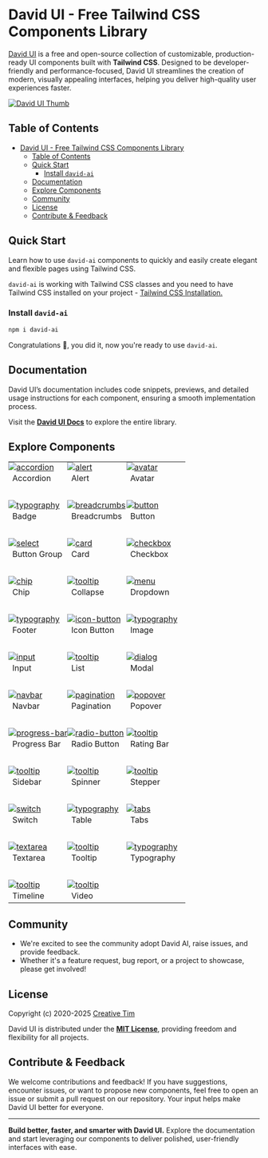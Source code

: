 # David UI - Free Tailwind CSS Components Library

[David UI](https://www.creative-tim.com/david-ui) is a free and open-source collection of customizable, production-ready UI components built with **Tailwind CSS**. Designed to be developer-friendly and performance-focused, David UI streamlines the creation of modern, visually appealing interfaces, helping you deliver high-quality user experiences faster.


[![David UI Thumb](https://github.com/creativetimofficial/public-assets/blob/master/ct-assets/david-ai.png?raw=true)](https://www.creative-tim.com/david-ui/html/overview)

## Table of Contents
- [David UI - Free Tailwind CSS Components Library](#david-ui---free-tailwind-css-components-library)
  - [Table of Contents](#table-of-contents)
  - [Quick Start](#quick-start)
    - [Install `david-ai`](#install-david-ai)
  - [Documentation](#documentation)
  - [Explore Components](#explore-components)
  - [Community](#community)
  - [License](#license)
  - [Contribute \& Feedback](#contribute--feedback)


## Quick Start

Learn how to use `david-ai` components to quickly and easily create elegant and flexible pages using Tailwind CSS.

`david-ai` is working with Tailwind CSS classes and you need to have Tailwind CSS installed on your project - <a href="https://tailwindcss.com/docs/installation" target="_blank">Tailwind CSS Installation.</a>


### Install `david-ai`

```bash
npm i david-ai
```

Congratulations 🥳, you did it, now you're ready to use `david-ai`.

## Documentation

David UI’s documentation includes code snippets, previews, and detailed usage instructions for each component, ensuring a smooth implementation process.

Visit the **[David UI Docs](https://www.creative-tim.com/david-ui)** to explore the entire library.



## Explore Components

<table>
  
  <tr>
    <td width="33.3333%" style="padding: 0;">
      <a href="https://www.creative-tim.com/david-ui/docs/html/accordion">
        <img alt="accordion" src="https://raw.githubusercontent.com/creativetimofficial/public-assets/refs/heads/master/david-ui/img/accordion-thumbnail.jpg">
      </a>
    </td>
    <td width="33.3333%" style="padding: 0;">
      <a href="https://www.creative-tim.com/david-ui/docs/html/alert">
        <img alt="alert" src="https://raw.githubusercontent.com/creativetimofficial/public-assets/refs/heads/master/david-ui/img/alert-thumbnail.jpg">
      </a>
    </td>
    <td width="33.3333%" style="padding: 0;">
      <a href="https://www.creative-tim.com/david-ui/docs/html/avatar">
        <img alt="avatar" src="https://raw.githubusercontent.com/creativetimofficial/public-assets/refs/heads/master/david-ui/img/avatar-thumbnail.jpg">
      </a>
    </td>
  </tr>
  <tr>
    <td width="33.3333%">Accordion</td>
    <td width="33.3333%">Alert</td>
    <td width="33.3333%">Avatar</td>
  </tr>
  <tr height="30"></tr>
  <tr>
    <td width="33.3333%" style="padding: 0;">
      <a href="https://www.creative-tim.com/david-ui/docs/html/badge">
        <img alt="typography" src="https://raw.githubusercontent.com/creativetimofficial/public-assets/refs/heads/master/david-ui/img/badge-thumbnail.jpg">
      </a>
    </td>
    <td width="33.3333%" style="padding: 0;">
      <a href="https://www.creative-tim.com/david-ui/docs/html/breadcrumb">
        <img alt="breadcrumbs" src="https://raw.githubusercontent.com/creativetimofficial/public-assets/refs/heads/master/david-ui/img/breadcrumbs-thumbnail.jpg">
      </a>
    </td>
    <td width="33.3333%" style="padding: 0;">
      <a href="https://www.creative-tim.com/david-ui/docs/html/button">
        <img alt="button" src="https://raw.githubusercontent.com/creativetimofficial/public-assets/refs/heads/master/david-ui/img/button-thumbnail.jpg">
      </a>
    </td>
  </tr>
  <tr>
    <td width="33.3333%">Badge</td>
    <td width="33.3333%">Breadcrumbs</td>
    <td width="33.3333%">Button</td>
  </tr>
  <tr height="30"></tr>
  
  <tr>
    <td width="33.3333%" style="padding: 0;">
      <a href="https://www.creative-tim.com/david-ui/docs/html/button-group">
        <img alt="select" src="https://raw.githubusercontent.com/creativetimofficial/public-assets/refs/heads/master/david-ui/img/buttongroup-thumbnail.jpg">
      </a>
    </td>
    <td width="33.3333%" style="padding: 0;">
      <a href="https://www.creative-tim.com/david-ui/docs/html/card">
        <img alt="card" src="https://raw.githubusercontent.com/creativetimofficial/public-assets/refs/heads/master/david-ui/img/card-thumbnail.jpg">
      </a>
    </td>
    <td width="33.3333%" style="padding: 0;">
      <a href="https://www.creative-tim.com/david-ui/docs/html/checkbox">
        <img alt="checkbox" src="https://raw.githubusercontent.com/creativetimofficial/public-assets/refs/heads/master/david-ui/img/checkbox-thumbnail.jpg">
      </a>
    </td>
  </tr>
  <tr>
    <td width="33.3333%">Button Group</td>
    <td width="33.3333%">Card</td>
    <td width="33.3333%">Checkbox</td>
  </tr>
  <tr height="30"></tr>
  
  <tr>
    <td width="33.3333%" style="padding: 0;">
      <a href="https://www.creative-tim.com/david-ui/docs/html/chip">
        <img alt="chip" src="https://raw.githubusercontent.com/creativetimofficial/public-assets/refs/heads/master/david-ui/img/chip-thumbnail.jpg">
      </a>
    </td>
    <td width="33.3333%" style="padding: 0;">
      <a href="https://www.creative-tim.com/david-ui/docs/html/collapse">
        <img alt="tooltip" src="https://raw.githubusercontent.com/creativetimofficial/public-assets/refs/heads/master/david-ui/img/collapse-thumbnail.jpg">
      </a>
    </td>
    <td width="33.3333%" style="padding: 0;">
      <a href="https://www.creative-tim.com/david-ui/docs/html/dropdown">
        <img alt="menu" src="https://raw.githubusercontent.com/creativetimofficial/public-assets/refs/heads/master/david-ui/img/menu-thumbnail.jpg">
      </a>
    </td>
  </tr>
  <tr>
    <td width="33.3333%">Chip</td>
    <td width="33.3333%">Collapse</td>
    <td width="33.3333%">Dropdown</td>
  </tr>
  <tr height="30"></tr>
  <tr>
    <td width="33.3333%" style="padding: 0;">
      <a href="https://www.creative-tim.com/david-ui/docs/html/footer">
        <img alt="typography" src="https://raw.githubusercontent.com/creativetimofficial/public-assets/refs/heads/master/david-ui/img/footer-thumbnail.jpg">
      </a>
    </td>
    <td width="33.3333%" style="padding: 0;">
      <a href="https://www.creative-tim.com/david-ui/docs/html/icon-button">
        <img alt="icon-button" src="https://raw.githubusercontent.com/creativetimofficial/public-assets/refs/heads/master/david-ui/img/icon-button-thumbnail.jpg">
      </a>
    </td>
    <td width="33.3333%" style="padding: 0;">
      <a href="https://www.creative-tim.com/david-ui/docs/html/image">
        <img alt="typography" src="https://raw.githubusercontent.com/creativetimofficial/public-assets/refs/heads/master/david-ui/img/img-thumbnail.jpg">
      </a>
    </td>
  </tr>
  <tr>
    <td width="33.3333%">Footer</td>
    <td width="33.3333%">Icon Button</td>
    <td width="33.3333%">Image</td>
  </tr>
  <tr height="30"></tr>
  <tr>
    <td width="33.3333%" style="padding: 0;">
      <a href="https://www.creative-tim.com/david-ui/docs/html/input">
        <img alt="input" src="https://raw.githubusercontent.com/creativetimofficial/public-assets/refs/heads/master/david-ui/img/input-thumbnail.jpg">
      </a>
    </td>
    <td width="33.3333%" style="padding: 0;">
      <a href="https://www.creative-tim.com/david-ui/docs/html/list">
        <img alt="tooltip" src="https://raw.githubusercontent.com/creativetimofficial/public-assets/refs/heads/master/david-ui/img/list-thumbnail.jpg">
      </a>
    </td>
    <td width="33.3333%" style="padding: 0;">
      <a href="https://www.creative-tim.com/david-ui/docs/html/modal">
        <img alt="dialog" src="https://raw.githubusercontent.com/creativetimofficial/public-assets/refs/heads/master/david-ui/img/dialog-thumbnail.jpg">
      </a>
    </td>
  </tr>
  <tr>
    <td width="33.3333%">Input</td>
    <td width="33.3333%">List</td>
    <td width="33.3333%">Modal</td>
  </tr>
  <tr height="30"></tr>
  <tr>
    <td width="33.3333%" style="padding: 0;">
      <a href="https://www.creative-tim.com/david-ui/docs/html/navbar">
        <img alt="navbar" src="https://raw.githubusercontent.com/creativetimofficial/public-assets/refs/heads/master/david-ui/img/navbar-thumbnail.jpg">
      </a>
    </td>
    <td width="33.3333%" style="padding: 0;">
      <a href="https://www.creative-tim.com/david-ui/docs/html/pagination">
        <img alt="pagination" src="https://raw.githubusercontent.com/creativetimofficial/public-assets/refs/heads/master/david-ui/img/pagination-thumbnail.jpg">
      </a>
    </td>
    <td width="33.3333%" style="padding: 0;">
      <a href="https://www.creative-tim.com/david-ui/docs/html/popover">
        <img alt="popover" src="https://raw.githubusercontent.com/creativetimofficial/public-assets/refs/heads/master/david-ui/img/popover-thumbnail.jpg">
      </a>
    </td>
  </tr>
  <tr>
    <td width="33.3333%">Navbar</td>
    <td width="33.3333%">Pagination</td>
    <td width="33.3333%">Popover</td>
  </tr>
  <tr height="30"></tr>
  <tr>
    <td width="33.3333%" style="padding: 0;">
      <a href="https://www.creative-tim.com/david-ui/docs/html/progress">
        <img alt="progress-bar" src="https://raw.githubusercontent.com/creativetimofficial/public-assets/refs/heads/master/david-ui/img/progress-bar-thumbnail.jpg">
      </a>
    </td>
    <td width="33.3333%" style="padding: 0;">
      <a href="https://www.creative-tim.com/david-ui/docs/html/radio">
        <img alt="radio-button" src="https://raw.githubusercontent.com/creativetimofficial/public-assets/refs/heads/master/david-ui/img/radio-button-thumbnail.jpg">
      </a>
    </td>
    <td width="33.3333%" style="padding: 0;">
      <a href="https://www.creative-tim.com/david-ui/docs/html/rating">
        <img alt="tooltip" src="https://raw.githubusercontent.com/creativetimofficial/public-assets/refs/heads/master/david-ui/img/ratingbar-thumbnail.jpg">
      </a>
    </td>
  </tr>
  <tr>
    <td width="33.3333%">Progress Bar</td>
    <td width="33.3333%">Radio Button</td>
    <td width="33.3333%">Rating Bar</td>
  </tr>
  <tr height="30"></tr>
  <tr>
    <td width="33.3333%" style="padding: 0;">
      <a href="https://www.creative-tim.com/david-ui/docs/html/sidebar">
        <img alt="tooltip" src="https://raw.githubusercontent.com/creativetimofficial/public-assets/refs/heads/master/david-ui/img/sidebar-thumbnail.jpg">
      </a>
    </td>
    <td width="33.3333%" style="padding: 0;">
      <a href="https://www.creative-tim.com/david-ui/docs/html/spinner">
        <img alt="tooltip" src="https://raw.githubusercontent.com/creativetimofficial/public-assets/refs/heads/master/david-ui/img/spinner-thumbnail.jpg">
      </a>
    </td>
    <td width="33.3333%" style="padding: 0;">
      <a href="https://www.creative-tim.com/david-ui/docs/html/stepper">
        <img alt="tooltip" src="https://raw.githubusercontent.com/creativetimofficial/public-assets/refs/heads/master/david-ui/img/stepper-thumbnail.jpg">
      </a>
    </td>
  </tr>
  <tr>
    <td width="33.3333%">Sidebar</td>
    <td width="33.3333%">Spinner</td>
    <td width="33.3333%">Stepper</td>
  </tr>
  <tr height="30"></tr>
  <tr>
    <td width="33.3333%" style="padding: 0;">
      <a href="https://www.creative-tim.com/david-ui/docs/html/switch">
        <img alt="switch" src="https://raw.githubusercontent.com/creativetimofficial/public-assets/refs/heads/master/david-ui/img/switch-thumbnail.jpg">
      </a>
    </td>
    <td width="33.3333%" style="padding: 0;">
      <a href="https://www.creative-tim.com/david-ui/docs/html/table">
        <img alt="typography" src="https://raw.githubusercontent.com/creativetimofficial/public-assets/refs/heads/master/david-ui/img/table-thumbnail.jpg">
      </a>
    </td>
    <td width="33.3333%" style="padding: 0;">
      <a href="https://www.creative-tim.com/david-ui/docs/html/tabs">
        <img alt="tabs" src="https://raw.githubusercontent.com/creativetimofficial/public-assets/refs/heads/master/david-ui/img/tabs-thumbnail.jpg">
      </a>
    </td>
  </tr>
  <tr>
    <td width="33.3333%">Switch</td>
    <td width="33.3333%">Table</td>
    <td width="33.3333%">Tabs</td>
  </tr>
  <tr height="30"></tr>
  <tr>
    <td width="33.3333%" style="padding: 0;">
      <a href="https://www.creative-tim.com/david-ui/docs/html/textarea">
        <img alt="textarea" src="https://raw.githubusercontent.com/creativetimofficial/public-assets/refs/heads/master/david-ui/img/text-area-thumbnail.jpg">
      </a>
    </td>
    <td width="33.3333%" style="padding: 0;">
      <a href="https://www.creative-tim.com/david-ui/docs/html/tooltip">
        <img alt="tooltip" src="https://raw.githubusercontent.com/creativetimofficial/public-assets/refs/heads/master/david-ui/img/tooltip-thumbnail.jpg">
      </a>
    </td>
    <td width="33.3333%" style="padding: 0;">
      <a href="https://www.creative-tim.com/david-ui/docs/html/typography">
        <img alt="typography" src="https://raw.githubusercontent.com/creativetimofficial/public-assets/refs/heads/master/david-ui/img/typography-thumbnail.jpg">
      </a>
    </td>
  </tr>
  <tr>
    <td width="33.3333%">Textarea</td>
    <td width="33.3333%">Tooltip</td>
    <td width="33.3333%">Typography</td>
  </tr>
  <tr height="30"></tr>
  <tr>
    <td width="33.3333%" style="padding: 0;">
      <a href="https://www.creative-tim.com/david-ui/docs/html/timeline">
        <img alt="tooltip" src="https://raw.githubusercontent.com/creativetimofficial/public-assets/refs/heads/master/david-ui/img/timeline-thumbnail.jpg">
      </a>
    </td>
    <td width="33.3333%" style="padding: 0;">
      <a href="https://www.creative-tim.com/david-ui/docs/html/video">
        <img alt="tooltip" src="https://raw.githubusercontent.com/creativetimofficial/public-assets/refs/heads/master/david-ui/img/video-thumbnail.jpg">
      </a>
    </td>
  </tr>
  <tr>
    <td width="33.3333%">Timeline</td>
    <td width="33.3333%">Video</td>
  </tr>
</table>


## Community

- We're excited to see the community adopt David AI, raise issues, and provide feedback.
- Whether it's a feature request, bug report, or a project to showcase, please get involved!
  

## License

Copyright (c) 2020-2025 [Creative Tim](https://www.creative-tim.com)



David UI is distributed under the **[MIT License](https://creative-tim.com/david-ui/docs/html/license)**, providing freedom and flexibility for all projects.


## Contribute & Feedback

We welcome contributions and feedback! If you have suggestions, encounter issues, or want to propose new components, feel free to open an issue or submit a pull request on our repository. Your input helps make David UI better for everyone.

---

**Build better, faster, and smarter with David UI.** Explore the documentation and start leveraging our components to deliver polished, user-friendly interfaces with ease.

